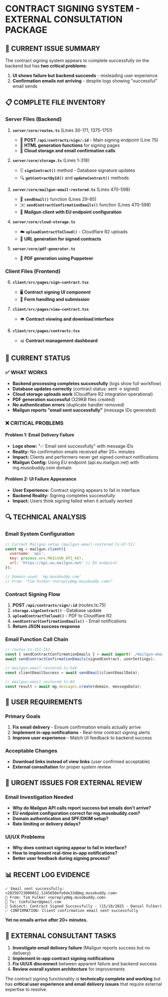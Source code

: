 # CONTRACT SIGNING SYSTEM - EXTERNAL CONSULTATION PACKAGE

## 🚨 **CURRENT ISSUE SUMMARY**

The contract signing system appears to complete successfully on the backend but has **two critical problems**:

1. **UI shows failure but backend succeeds** - misleading user experience
2. **Confirmation emails not arriving** - despite logs showing "successful" email sends

## 📋 **COMPLETE FILE INVENTORY**

### **Server Files (Backend)**
1. **`server/core/routes.ts`** (Lines 30-171, 1375-1751)
   - 🎯 **POST `/api/contracts/sign/:id`** - Main signing endpoint (Line 75)
   - 📄 **HTML generation functions** for signing pages
   - 🔄 **Cloud storage and email confirmation calls**

2. **`server/core/storage.ts`** (Lines 1-318)
   - 🗄️ **`signContract()`** method - Database signature updates
   - 🔍 **`getContractById()`** and **`updateContract()`** methods

3. **`server/core/mailgun-email-restored.ts`** (Lines 470-598)
   - 📧 **`sendEmail()`** function (Lines 29-85)
   - ✉️ **`sendContractConfirmationEmails()`** function (Lines 470-598)
   - 🏢 **Mailgun client with EU endpoint configuration**

4. **`server/core/cloud-storage.ts`**
   - ☁️ **`uploadContractToCloud()`** - Cloudflare R2 uploads
   - 🔗 **URL generation for signed contracts**

5. **`server/core/pdf-generator.ts`**
   - 📄 **PDF generation using Puppeteer**

### **Client Files (Frontend)**
6. **`client/src/pages/sign-contract.tsx`**
   - 🖥️ **Contract signing UI component**
   - 📝 **Form handling and submission**

7. **`client/src/pages/view-contract.tsx`**
   - 👁️ **Contract viewing and download interface**

8. **`client/src/pages/contracts.tsx`**
   - 📊 **Contract management dashboard**

## 🎯 **CURRENT STATUS**

### ✅ **WHAT WORKS**
- **Backend processing completes successfully** (logs show full workflow)
- **Database updates correctly** (contract status: sent → signed)  
- **Cloud storage uploads work** (Cloudflare R2 integration operational)
- **PDF generation successful** (329KB files created)
- **No authentication errors** (duplicate handler removed)
- **Mailgun reports "email sent successfully"** (message IDs generated)

### ❌ **CRITICAL PROBLEMS**

#### **Problem 1: Email Delivery Failure**
- **Logs show:** "✅ Email sent successfully" with message IDs
- **Reality:** No confirmation emails received after 20+ minutes
- **Impact:** Clients and performers never get signed contract notifications
- **Mailgun Config:** Using EU endpoint (api.eu.mailgun.net) with mg.musobuddy.com domain

#### **Problem 2: UI Failure Appearance** 
- **User Experience:** Contract signing appears to fail in interface
- **Backend Reality:** Signing completes successfully 
- **Impact:** Users think signing failed when it actually worked

## 🔍 **TECHNICAL ANALYSIS**

### **Email System Configuration**
```javascript
// Current Mailgun setup (mailgun-email-restored.ts:47-51)
const mg = mailgun.client({
  username: 'api',
  key: process.env.MAILGUN_API_KEY,
  url: 'https://api.eu.mailgun.net' // EU endpoint
});

// Domain used: 'mg.musobuddy.com'
// From: "Tim Fulker <noreply@mg.musobuddy.com>"
```

### **Contract Signing Flow**
1. **POST `/api/contracts/sign/:id`** (routes.ts:75)
2. **`storage.signContract()`** - Database update
3. **`uploadContractToCloud()`** - PDF to Cloudflare R2
4. **`sendContractConfirmationEmails()`** - Email notifications
5. **Return JSON success response**

### **Email Function Call Chain**
```javascript
// routes.ts:151-152
const { sendContractConfirmationEmails } = await import('./mailgun-email-restored');
await sendContractConfirmationEmails(signedContract, userSettings);

// mailgun-email-restored.ts:544
const clientEmailSuccess = await sendEmail(clientEmailData);

// mailgun-email-restored.ts:84
const result = await mg.messages.create(domain, messageData);
```

## 🎯 **USER REQUIREMENTS**

### **Primary Goals**
1. **Fix email delivery** - Ensure confirmation emails actually arrive
2. **Implement in-app notifications** - Real-time contract signing alerts
3. **Improve user experience** - Match UI feedback to backend success

### **Acceptable Changes**
- **Download links instead of view links** (user confirmed acceptable)
- **External consultation** for proper system review

## 🚨 **URGENT ISSUES FOR EXTERNAL REVIEW**

### **Email Investigation Needed**
- **Why do Mailgun API calls report success but emails don't arrive?**
- **EU endpoint configuration correct for mg.musobuddy.com?**
- **Domain authentication and SPF/DKIM setup?**
- **Rate limiting or delivery delays?**

### **UI/UX Problems**
- **Why does contract signing appear to fail in interface?**
- **How to implement real-time in-app notifications?**
- **Better user feedback during signing process?**

## 📊 **RECENT LOG EVIDENCE**

```
✅ Email sent successfully: <20250723000652.1245650efe6de33d@mg.musobuddy.com>
📧 From: Tim Fulker <noreply@mg.musobuddy.com>
📧 To: timfulker@gmail.com
📧 Subject: Contract Signed Successfully - (15/10/2025 - Daniel Fulker)
✅ CONFIRMATION: Client confirmation email sent successfully
```

**Yet no emails arrive after 20+ minutes.**

## 🎯 **EXTERNAL CONSULTANT TASKS**

1. **Investigate email delivery failure** (Mailgun reports success but no delivery)
2. **Implement in-app contract signing notifications**
3. **Fix UI/UX disconnect** between apparent failure and backend success
4. **Review overall system architecture** for improvements

The contract signing functionality is **technically complete and working** but has **critical user experience and email delivery issues** that require external expertise to resolve.